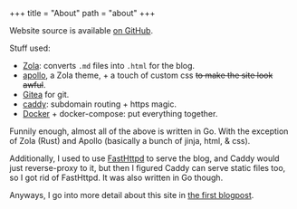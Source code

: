+++
title = "About"
path = "about"
+++

Website source is available [on GitHub](https://github.com/SandaruKasa/sklad.observer).

Stuff used:
- [Zola](https://www.getzola.org/): converts `.md` files into `.html` for the blog.
- [apollo](https://www.getzola.org/themes/apollo/), a Zola theme, +
a touch of custom css ~~to make the site look awful~~.
- [Gitea](https://gitea.io/) for git.
- [caddy](https://caddyserver.com/): subdomain routing + https magic.
- [Docker](https://www.docker.com/) + docker-compose: put everything together.

Funnily enough, almost all of the above is written in Go.
With the exception of Zola (Rust) and Apollo (basically a bunch of jinja, html, & css).

Additionally, I used to use [FastHttpd](https://fasthttpd.org/) to serve the blog,
and Caddy would just reverse-proxy to it, but then I figured Caddy can serve static files too,
so I got rid of FastHttpd. It was also written in Go though.

Anyways, I go into more detail about this site in [the first blogpost](/posts/hello-world).
